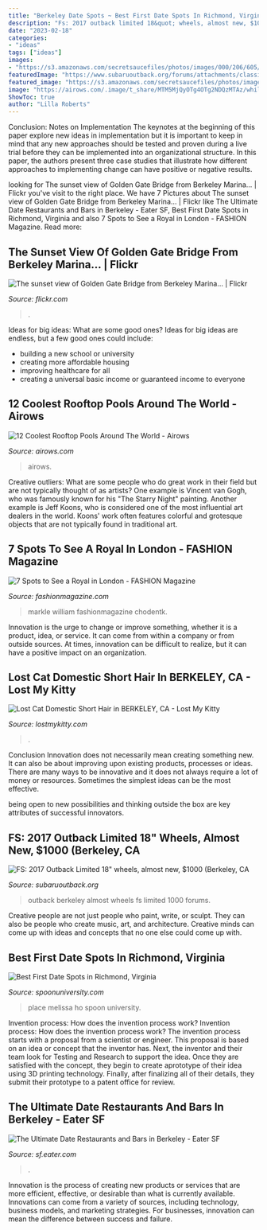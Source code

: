 ```yaml
---
title: "Berkeley Date Spots ~ Best First Date Spots In Richmond, Virginia"
description: "Fs: 2017 outback limited 18&quot; wheels, almost new, $1000 (berkeley, ca"
date: "2023-02-18"
categories:
- "ideas"
tags: ["ideas"]
images:
- "https://s3.amazonaws.com/secretsaucefiles/photos/images/000/206/605/large/0002_0.jpg?1528082956"
featuredImage: "https://www.subaruoutback.org/forums/attachments/classifieds/360057d1500406489-fs-2017-outback-limited-18-wheels-almost-new-1000-berkeley-ca-wheel-4.jpg"
featured_image: "https://s3.amazonaws.com/secretsaucefiles/photos/images/000/206/605/large/0002_0.jpg?1528082956"
image: "https://airows.com/.image/t_share/MTM5MjQyOTg4OTg2NDQzMTAz/while-london-might-not-be-the-first-destination-you-think-of-when-it-comes-to-rooftop-pools-the-berkeley-hotel-in-london-boasts-a-health-club-spa-and-best-of-all-swanky-rooftop-pool-its-covered-in-iri.jpg"
ShowToc: true
author: "Lilla Roberts"
---
```



Conclusion: Notes on Implementation
The keynotes at the beginning of this paper explore new ideas in implementation but it is important to keep in mind that any new approaches should be tested and proven during a live trial before they can be implemented into an organizational structure. In this paper, the authors present three case studies that illustrate how different approaches to implementing change can have positive or negative results.

	

		
looking for The sunset view of Golden Gate Bridge from Berkeley Marina… | Flickr you've visit to the right place. We have 7 Pictures about The sunset view of Golden Gate Bridge from Berkeley Marina… | Flickr like The Ultimate Date Restaurants and Bars in Berkeley - Eater SF, Best First Date Spots in Richmond, Virginia and also 7 Spots to See a Royal in London - FASHION Magazine. Read more:
		
    
## The Sunset View Of Golden Gate Bridge From Berkeley Marina… | Flickr

<img loading=lazy src="https://c2.staticflickr.com/6/5218/5475742640_8b2744001e_b.jpg" onerror="this.onerror=null;this.src='https://tse1.mm.bing.net/th?id=OIP.O5IahZVeNovjGdP-9UmbmAHaEK&amp;pid=15.1';" alt="The sunset view of Golden Gate Bridge from Berkeley Marina… | Flickr">

_Source: flickr.com_

>. 

	

Ideas for big ideas: What are some good ones?
Ideas for big ideas are endless, but a few good ones could include: 
- building a new school or university 
- creating more affordable housing 
- improving healthcare for all 
- creating a universal basic income or guaranteed income to everyone

    
## 12 Coolest Rooftop Pools Around The World - Airows

<img loading=lazy src="https://airows.com/.image/t_share/MTM5MjQyOTg4OTg2NDQzMTAz/while-london-might-not-be-the-first-destination-you-think-of-when-it-comes-to-rooftop-pools-the-berkeley-hotel-in-london-boasts-a-health-club-spa-and-best-of-all-swanky-rooftop-pool-its-covered-in-iri.jpg" onerror="this.onerror=null;this.src='https://tse2.mm.bing.net/th?id=OIP.jo1YizOP7VTGkaLVl83UXAHaFj&amp;pid=15.1';" alt="12 Coolest Rooftop Pools Around The World - Airows">

_Source: airows.com_

>airows. 

	

Creative outliers: What are some people who do great work in their field but are not typically thought of as artists?
One example is Vincent van Gogh, who was famously known for his "The Starry Night" painting. Another example is Jeff Koons, who is considered one of the most influential art dealers in the world. Koons' work often features colorful and grotesque objects that are not typically found in traditional art.

    
## 7 Spots To See A Royal In London - FASHION Magazine

<img loading=lazy src="https://fashionmagazine.com/wp-content/uploads/2018/03/royal-2550x1700-c-top.jpg" onerror="this.onerror=null;this.src='https://tse4.mm.bing.net/th?id=OIP.DzNyO5E4fPH0Kn_ltGqyOwHaE8&amp;pid=15.1';" alt="7 Spots to See a Royal in London - FASHION Magazine">

_Source: fashionmagazine.com_

>markle william fashionmagazine chodentk. 

	

Innovation is the urge to change or improve something, whether it is a product, idea, or service. It can come from within a company or from outside sources. At times, innovation can be difficult to realize, but it can have a positive impact on an organization.

    
## Lost Cat Domestic Short Hair In BERKELEY, CA - Lost My Kitty

<img loading=lazy src="http://www.lostmykitty.com/pet_images_lmk/58129.png" onerror="this.onerror=null;this.src='https://tse1.mm.bing.net/th?id=OIP.sH6cWobCABqtgi_M06LURQHaHa&amp;pid=15.1';" alt="Lost Cat Domestic Short Hair in BERKELEY, CA - Lost My Kitty">

_Source: lostmykitty.com_

>. 

	

Conclusion
Innovation does not necessarily mean creating something new. It can also be about improving upon existing products, processes or ideas.
There are many ways to be innovative and it does not always require a lot of money or resources. Sometimes the simplest ideas can be the most effective.

 being open to new possibilities and thinking outside the box are key attributes of successful innovators.

    
## FS: 2017 Outback Limited 18&quot; Wheels, Almost New, $1000 (Berkeley, CA

<img loading=lazy src="https://www.subaruoutback.org/forums/attachments/classifieds/360057d1500406489-fs-2017-outback-limited-18-wheels-almost-new-1000-berkeley-ca-wheel-4.jpg" onerror="this.onerror=null;this.src='https://tse4.mm.bing.net/th?id=OIP._QdZy5vVZ2ywAP9Qpm20lQHaFj&amp;pid=15.1';" alt="FS: 2017 Outback Limited 18&quot; wheels, almost new, $1000 (Berkeley, CA">

_Source: subaruoutback.org_

>outback berkeley almost wheels fs limited 1000 forums. 

	

Creative people are not just people who paint, write, or sculpt. They can also be people who create music, art, and architecture. Creative minds can come up with ideas and concepts that no one else could come up with.

    
## Best First Date Spots In Richmond, Virginia

<img loading=lazy src="https://s3.amazonaws.com/secretsaucefiles/photos/images/000/206/605/large/0002_0.jpg?1528082956" onerror="this.onerror=null;this.src='https://tse1.mm.bing.net/th?id=OIP.SzFShLkF_1lRcQCh1hFbCQHaE6&amp;pid=15.1';" alt="Best First Date Spots in Richmond, Virginia">

_Source: spoonuniversity.com_

>place melissa ho spoon university. 

	

Invention process: How does the invention process work?
Invention process: How does the invention process work?
The invention process starts with a proposal from a scientist or engineer. This proposal is based on an idea or concept that the inventor has. Next, the inventor and their team look for Testing and Research to support the idea. Once they are satisfied with the concept, they begin to create aprototype of their idea using 3D printing technology. Finally, after finalizing all of their details, they submit their prototype to a patent office for review.

    
## The Ultimate Date Restaurants And Bars In Berkeley - Eater SF

<img loading=lazy src="https://cdn.vox-cdn.com/thumbor/OZqDUHGqt8PQ1hrYe3HOQ-k-GoM=/0x102:2048x1254/1600x900/cdn.vox-cdn.com/uploads/chorus_image/image/50226741/comal_.0.0.jpg" onerror="this.onerror=null;this.src='https://tse4.mm.bing.net/th?id=OIP.FYjQcOIWqhuU8jDhHryyPgHaEK&amp;pid=15.1';" alt="The Ultimate Date Restaurants and Bars in Berkeley - Eater SF">

_Source: sf.eater.com_

>. 

	

Innovation is the process of creating new products or services that are more efficient, effective, or desirable than what is currently available. Innovations can come from a variety of sources, including technology, business models, and marketing strategies. For businesses, innovation can mean the difference between success and failure.

